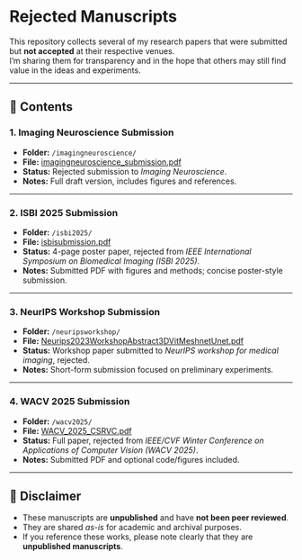 # Rejected Manuscripts  

This repository collects several of my research papers that were submitted but **not accepted** at their respective venues.  
I’m sharing them for transparency and in the hope that others may still find value in the ideas and experiments.  

---

## 📂 Contents  

### 1. Imaging Neuroscience Submission  
- **Folder:** `/imagingneuroscience/`  
- **File:** [imagingneuroscience_submission.pdf](imagingneuroscience/imagingneuroscience_submission.pdf)  
- **Status:** Rejected submission to *Imaging Neuroscience*.  
- **Notes:** Full draft version, includes figures and references.  

---

### 2. ISBI 2025 Submission  
- **Folder:** `/isbi2025/`  
- **File:** [isbisubmission.pdf](isbi2025/isbisubmission.pdf)  
- **Status:** 4-page poster paper, rejected from *IEEE International Symposium on Biomedical Imaging (ISBI 2025)*.  
- **Notes:** Submitted PDF with figures and methods; concise poster-style submission.  

---

### 3. NeurIPS Workshop Submission  
- **Folder:** `/neuripsworkshop/`  
- **File:** [Neurips2023WorkshopAbstract3DVitMeshnetUnet.pdf](neuripsworkshop/Neurips2023WorkshopAbstract3DVitMeshnetUnet.pdf)  
- **Status:** Workshop paper submitted to *NeurIPS workshop for medical imaging*, rejected.  
- **Notes:** Short-form submission focused on preliminary experiments.  

---

### 4. WACV 2025 Submission  
- **Folder:** `/wacv2025/`  
- **File:** [WACV_2025_CSRVC.pdf](wacv2025/WACV_2025_CSRVC.pdf)  
- **Status:** Full paper, rejected from *IEEE/CVF Winter Conference on Applications of Computer Vision (WACV 2025)*.  
- **Notes:** Submitted PDF and optional code/figures included.  

---

## 🚨 Disclaimer  

- These manuscripts are **unpublished** and have **not been peer reviewed**.  
- They are shared *as-is* for academic and archival purposes.  
- If you reference these works, please note clearly that they are **unpublished manuscripts**.  
